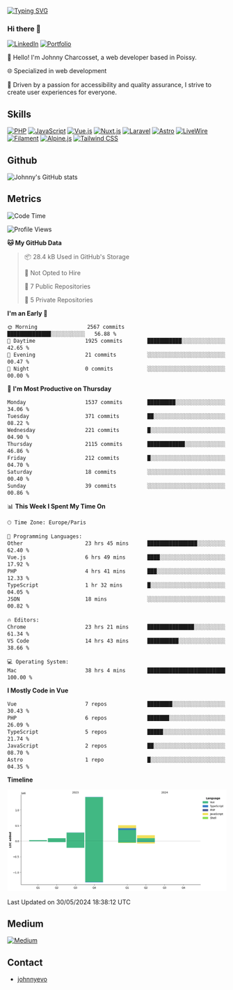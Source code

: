 [![Typing SVG](https://readme-typing-svg.demolab.com?font=Fira+Code&pause=1000&random=false&width=435&lines=Johnny+Charcosset;Web+Developer)](https://git.io/typing-svg)

### Hi there 👋
[![LinkedIn](https://img.shields.io/badge/LinkedIn-0077B5?style=for-the-badge&logo=linkedin&logoColor=white)](https://www.linkedin.com/in/johnny-charcosset/)
[![Portfolio](https://img.shields.io/badge/Portfolio-4285F4?style=for-the-badge&logo=google-chrome&logoColor=white)](https://johnnyevo.github.io/)

👋 Hello! I'm Johnny Charcosset, a web developer based in Poissy.

🌐 Specialized in web development

🚀 Driven by a passion for accessibility and quality assurance, I strive to create user experiences for everyone.

## Skills

[![PHP](https://img.shields.io/badge/PHP-777BB4?style=for-the-badge&logo=php&logoColor=white)](https://www.php.net/)
[![JavaScript](https://img.shields.io/badge/JavaScript-F7DF1E?style=for-the-badge&logo=javascript&logoColor=black)](https://developer.mozilla.org/en-US/docs/Web/JavaScript)
[![Vue.js](https://img.shields.io/badge/Vue.js-4FC08D?style=for-the-badge&logo=vue.js&logoColor=white)](https://vuejs.org/)
[![Nuxt.js](https://img.shields.io/badge/Nuxt.js-00C58E?style=for-the-badge&logo=nuxt.js&logoColor=white)](https://nuxtjs.org/)
[![Laravel](https://img.shields.io/badge/Laravel-FF2D20?style=for-the-badge&logo=laravel&logoColor=white)](https://laravel.com/)
[![Astro](https://img.shields.io/badge/Astro-0B3E59?style=for-the-badge&logo=astro&logoColor=white)](https://astro.build/)
[![LiveWire](https://img.shields.io/badge/LiveWire-FF3E00?style=for-the-badge&logo=livewire&logoColor=white)](https://laravel-livewire.com/)
[![Filament](https://img.shields.io/badge/Filament-253E46?style=for-the-badge&logo=https://filamentphp.com/favicon/favicon-32x32.png?v=w1dBNxT7Wg&logoColor=white)](https://filamentadmin.com/)
[![Alpine.js](https://img.shields.io/badge/Alpine.js-8BC0D0?style=for-the-badge&logo=alpine.js&logoColor=black)](https://alpinejs.dev/)
[![Tailwind CSS](https://img.shields.io/badge/Tailwind_CSS-38B2AC?style=for-the-badge&logo=tailwind-css&logoColor=white)](https://tailwindcss.com/)

## Github

![Johnny's GitHub stats](https://github-readme-stats.vercel.app/api?username=JohnnyEvo&show_icons=true&theme=transparent)

## Metrics

<!--START_SECTION:waka-->
![Code Time](http://img.shields.io/badge/Code%20Time-568%20hrs%2057%20mins-blue)

![Profile Views](http://img.shields.io/badge/Profile%20Views-0-blue)

**🐱 My GitHub Data** 

> 📦 28.4 kB Used in GitHub's Storage 
 > 
> 🚫 Not Opted to Hire
 > 
> 📜 7 Public Repositories 
 > 
> 🔑 5 Private Repositories 
 > 
**I'm an Early 🐤** 

```text
🌞 Morning                2567 commits        ██████████████░░░░░░░░░░░   56.88 % 
🌆 Daytime                1925 commits        ███████████░░░░░░░░░░░░░░   42.65 % 
🌃 Evening                21 commits          ░░░░░░░░░░░░░░░░░░░░░░░░░   00.47 % 
🌙 Night                  0 commits           ░░░░░░░░░░░░░░░░░░░░░░░░░   00.00 % 
```
📅 **I'm Most Productive on Thursday** 

```text
Monday                   1537 commits        █████████░░░░░░░░░░░░░░░░   34.06 % 
Tuesday                  371 commits         ██░░░░░░░░░░░░░░░░░░░░░░░   08.22 % 
Wednesday                221 commits         █░░░░░░░░░░░░░░░░░░░░░░░░   04.90 % 
Thursday                 2115 commits        ████████████░░░░░░░░░░░░░   46.86 % 
Friday                   212 commits         █░░░░░░░░░░░░░░░░░░░░░░░░   04.70 % 
Saturday                 18 commits          ░░░░░░░░░░░░░░░░░░░░░░░░░   00.40 % 
Sunday                   39 commits          ░░░░░░░░░░░░░░░░░░░░░░░░░   00.86 % 
```


📊 **This Week I Spent My Time On** 

```text
🕑︎ Time Zone: Europe/Paris

💬 Programming Languages: 
Other                    23 hrs 45 mins      ████████████████░░░░░░░░░   62.40 % 
Vue.js                   6 hrs 49 mins       ████░░░░░░░░░░░░░░░░░░░░░   17.92 % 
PHP                      4 hrs 41 mins       ███░░░░░░░░░░░░░░░░░░░░░░   12.33 % 
TypeScript               1 hr 32 mins        █░░░░░░░░░░░░░░░░░░░░░░░░   04.05 % 
JSON                     18 mins             ░░░░░░░░░░░░░░░░░░░░░░░░░   00.82 % 

🔥 Editors: 
Chrome                   23 hrs 21 mins      ███████████████░░░░░░░░░░   61.34 % 
VS Code                  14 hrs 43 mins      ██████████░░░░░░░░░░░░░░░   38.66 % 

💻 Operating System: 
Mac                      38 hrs 4 mins       █████████████████████████   100.00 % 
```

**I Mostly Code in Vue** 

```text
Vue                      7 repos             ████████░░░░░░░░░░░░░░░░░   30.43 % 
PHP                      6 repos             ███████░░░░░░░░░░░░░░░░░░   26.09 % 
TypeScript               5 repos             █████░░░░░░░░░░░░░░░░░░░░   21.74 % 
JavaScript               2 repos             ██░░░░░░░░░░░░░░░░░░░░░░░   08.70 % 
Astro                    1 repo              █░░░░░░░░░░░░░░░░░░░░░░░░   04.35 % 
```



**Timeline**

![Lines of Code chart](https://raw.githubusercontent.com/JohnnyEvo/JohnnyEvo/main/assets/bar_graph.png)


 Last Updated on 30/05/2024 18:38:12 UTC
<!--END_SECTION:waka-->

## Medium

[![Medium](https://github-readme-medium.vercel.app/?username=johnny.charcosset&limit=3)](https://medium.com/@@johnny.charcosset)

## Contact

- [johnnyevo](https://johnnyevo.github.io/)
